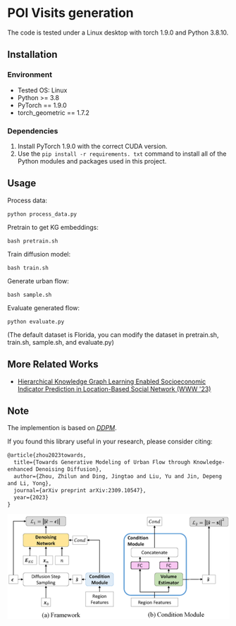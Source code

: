 # POI Visits generation

The code is tested under a Linux desktop with torch 1.9.0 and Python 3.8.10.

## Installation

### Environment
- Tested OS: Linux
- Python >= 3.8
- PyTorch == 1.9.0
- torch_geometric == 1.7.2

### Dependencies
1. Install PyTorch 1.9.0 with the correct CUDA version.
2. Use the ``pip install -r requirements. txt`` command to install all of the Python modules and packages used in this project.

## Usage
Process data:
```
python process_data.py
```

Pretrain to get KG embeddings:
```
bash pretrain.sh
```

Train diffusion model:

```
bash train.sh
```

Generate urban flow:

```
bash sample.sh
```

Evaluate generated flow:

```
python evaluate.py
```

(The default dataset is Florida, you can modify the dataset in pretrain.sh, train.sh, sample.sh, and evaluate.py)

## More Related Works

- [Hierarchical Knowledge Graph Learning Enabled Socioeconomic Indicator Prediction in Location-Based Social Network (WWW '23)](https://github.com/tsinghua-fib-lab/KG-socioeconomic-indicator-prediction)

## Note

The implemention is based on *[DDPM](https://github.com/lucidrains/denoising-diffusion-pytorch)*.

If you found this library useful in your research, please consider citing:

```
@article{zhou2023towards,
  title={Towards Generative Modeling of Urban Flow through Knowledge-enhanced Denoising Diffusion},
  author={Zhou, Zhilun and Ding, Jingtao and Liu, Yu and Jin, Depeng and Li, Yong},
  journal={arXiv preprint arXiv:2309.10547},
  year={2023}
}
```

![OverallFramework](./assets/diffusion_framework.png "Overall framework")
